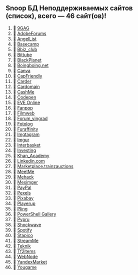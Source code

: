 ## Snoop БД Неподдерживаемых сайтов (список), всего — 46 сайт(ов)!
1. 🏴 [9GAG](https://9gag.com/)
2. 🏴 [AdobeForums](https://forums.adobe.com/)
3. 🏴 [AngelList](https://angel.co/)
4. 🏴 [Basecamp](https://basecamp.com/)
5. 🏴 [Bbiz_club](https://bbiz.club)
6. 🏴 [Bittube](https://bittube.tv)
7. 🏴 [BlackPlanet](http://blackplanet.com/)
8. 🏴 [Boingboing.net](https://boingboing.net/)
9. 🏴 [Canva](https://www.canva.com/)
10. 🏴 [CapFriendly](https://www.capfriendly.com/)
11. 🏴 [Carder](https://carder.one)
12. 🏴 [Cardomain](http://www.cardomain.com)
13. 🏴 [CashMe](https://cash.me/)
14. 🏴 [Codepen](https://codepen.io/)
15. 🏴 [EVE Online](https://eveonline.com)
16. 🏴 [Fanpop](http://www.fanpop.com/)
17. 🏴 [Filmweb](https://www.filmweb.pl/user/adam)
18. 🏴 [Forum_vingrad](https://forum.vingrad.ru)
19. 🏴 [Fotolog](https://fotolog.com/)
20. 🏴 [Furaffinity](https://www.furaffinity.net)
21. 🏴 [Imgtagram](https://imgtagram.com)
22. 🏴 [Imgur](https://imgur.com/)
23. 🏴 [Interbasket](https://www.interbasket.net/)
24. 🏴 [Investing](https://www.investing.com/)
25. 🏴 [Khan_Academy](https://www.khanacademy.org/)
26. 🏴 [Linkedin.com](https://www.linkedin.com/)
27. 🏴 [Marketplace.trainzauctions](https://marketplace.trainzauctions.com/)
28. 🏴 [MeetMe](https://www.meetme.com/)
29. 🏴 [Mehack](https://mehack.org/members)
30. 🏴 [Mesimger](https://mesimger.com/)
31. 🏴 [PayPal](https://www.paypal.me/)
32. 🏴 [Pexels](https://www.pexels.com/)
33. 🏴 [Pixabay](https://pixabay.com/)
34. 🏴 [Playerup](https://www.playerup.com/)
35. 🏴 [Pling](https://www.pling.com/)
36. 🏴 [PowerShell Gallery](https://www.powershellgallery.com)
37. 🏴 [Pvpru](https://pvpru.com/)
38. 🏴 [Shockwave](http://www.shockwave.com/)
39. 🏴 [Spotify](https://open.spotify.com/)
40. 🏴 [Stapico](https://stapico.ru/)
41. 🏴 [StreamMe](https://www.stream.me/)
42. 🏴 [Teknik](https://teknik.io/)
43. 🏴 [Tf2items](http://www.tf2items.com)
44. 🏴 [WebNode](https://www.webnode.cz/)
45. 🏴 [YandexMarket](https://market.yandex.ru/)
46. 🏴 [Yougame](https://yougame.biz/)
